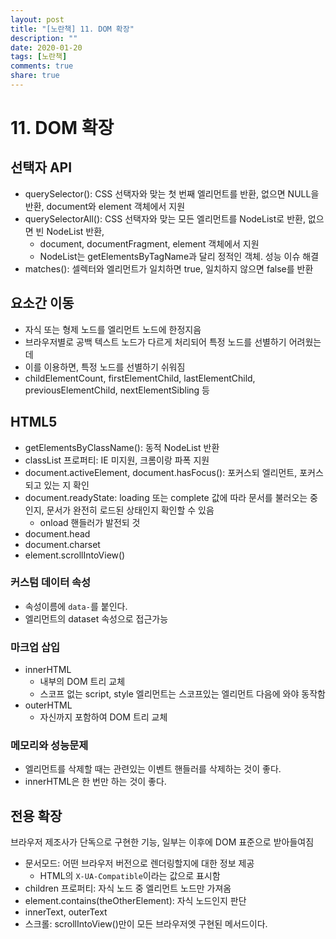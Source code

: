```yaml
---
layout: post
title: "[노란책] 11. DOM 확장"
description: ""
date: 2020-01-20
tags: [노란책]
comments: true
share: true
---
```


# 11. DOM 확장

## 선택자 API

- querySelector(): CSS 선택자와 맞는 첫 번째 엘리먼트를 반환, 없으면 NULL을 반환, document와 element 객체에서 지원
- querySelectorAll(): CSS 선택자와 맞는 모든 엘리먼트를 NodeList로 반환, 없으면 빈 NodeList 반환,
  - document, documentFragment, element 객체에서 지원
  - NodeList는 getElementsByTagName과 달리 정적인 객체. 성능 이슈 해결
- matches(): 셀렉터와 엘리먼트가 일치하면 true, 일치하지 않으면 false를 반환 

## 요소간 이동

- 자식 또는 형제 노드를 엘리먼트 노드에 한정지음 
- 브라우저별로 공백 텍스트 노드가 다르게 처리되어 특정 노드를 선별하기 어려웠는 데
- 이를 이용하면, 특정 노드를 선별하기 쉬워짐 
- childElementCount, firstElementChild, lastElementChild, previousElementChild, nextElementSibling 등

## HTML5

- getElementsByClassName(): 동적 NodeList 반환
- classList 프로퍼티: IE 미지원, 크롬이랑 파폭 지원
- document.activeElement, document.hasFocus(): 포커스되 엘리먼트, 포커스되고 있는 지 확인 
- document.readyState: loading 또는 complete 값에 따라 문서를 불러오는 중인지, 문서가 완전히 로드된 상태인지 확인할 수 있음 
  - onload 핸들러가 발전되 것
- document.head
- document.charset
- element.scrollIntoView()

### 커스텀 데이터 속성

- 속성이름에 `data-`를 붙인다.
- 엘리먼트의 dataset 속성으로 접근가능

### 마크업 삽입

- innerHTML
  - 내부의 DOM 트리 교체
  - 스코프 없는 script, style 엘리먼트는 스코프있는 엘리먼트 다음에 와야 동작함
- outerHTML
  - 자신까지 포함하여 DOM 트리 교체 

### 메모리와 성능문제

- 엘리먼트를 삭제할 때는 관련있는 이벤트 핸들러를 삭제하는 것이 좋다.
- innerHTML은 한 번만 하는 것이 좋다. 

## 전용 확장

브라우저 제조사가 단독으로 구현한 기능, 일부는 이후에 DOM 표준으로 받아들여짐

- 문서모드: 어떤 브라우저 버전으로 렌더링할지에 대한 정보 제공
  - HTML의 `X-UA-Compatible`이라는 값으로 표시함
- children 프로퍼티: 자식 노드 중 엘리먼트 노드만 가져옴
- element.contains(theOtherElement): 자식 노드인지 판단
- innerText, outerText
- 스크롤: scrollIntoView()만이 모든 브라우저엣 구현된 메서드이다.
